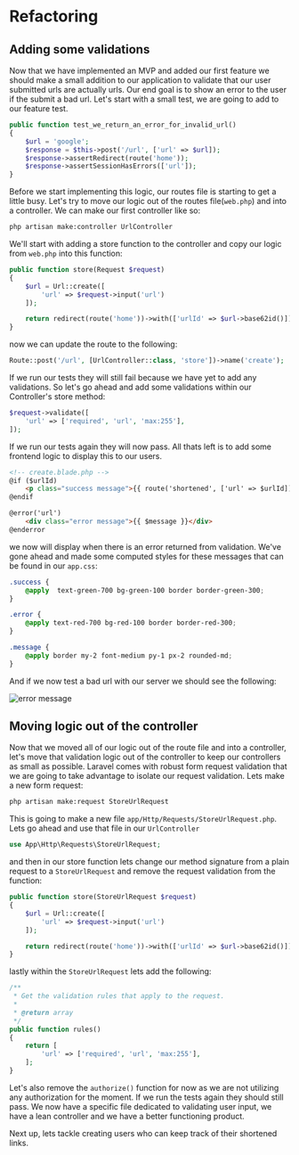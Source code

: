 # Refactoring

## Adding some validations
Now that we have implemented an MVP and added our first feature we should make a small addition to our application to validate that our user submitted urls are actually urls. Our end goal is to show an error to the user if the submit a bad url. Let's start with a small test, we are going to add to our feature test.

```php
public function test_we_return_an_error_for_invalid_url()
{
    $url = 'google';
    $response = $this->post('/url', ['url' => $url]);
    $response->assertRedirect(route('home'));
    $response->assertSessionHasErrors(['url']);
}
```

Before we start implementing this logic, our routes file is starting to get a little busy. Let's try to move our logic out of the routes file(`web.php`) and into a controller. We can make our first controller like so:

```sh
php artisan make:controller UrlController
```

We'll start with adding a store function to the controller and copy our logic from `web.php` into this function:

```php
public function store(Request $request)
{
    $url = Url::create([
        'url' => $request->input('url')
    ]);

    return redirect(route('home'))->with(['urlId' => $url->base62id()]);
}
```

now we can update the route to the following:

```php
Route::post('/url', [UrlController::class, 'store'])->name('create');
```

If we run our tests they will still fail because we have yet to add any validations. So let's go ahead and add some validations within our Controller's store method:

```php
$request->validate([
    'url' => ['required', 'url', 'max:255'],
]);
```

If we run our tests again they will now pass. All thats left is to add some frontend logic to display this to our users.

```html
<!-- create.blade.php -->
@if ($urlId)
    <p class="success message">{{ route('shortened', ['url' => $urlId]) }}</p>
@endif

@error('url')
    <div class="error message">{{ $message }}</div>
@enderror
```

we now will display when there is an error returned from validation. We've gone ahead and made some computed styles for these messages that can be found in our `app.css`:

```css
.success {
    @apply  text-green-700 bg-green-100 border border-green-300;
}

.error {
    @apply text-red-700 bg-red-100 border border-red-300;
}

.message {
    @apply border my-2 font-medium py-1 px-2 rounded-md;
}
```
And if we now test a bad url with our server we should see the following:

<img :src="$withBase('/09_error_message.png')" alt="error message">

## Moving logic out of the controller

Now that we moved all of our logic out of the route file and into a controller, let's move that validation logic out of the controller to keep our controllers as small as possible. Laravel comes with robust form request validation that we are going to take advantage to isolate our request validation. Lets make a new form request:

```sh
php artisan make:request StoreUrlRequest
```

This is going to make a new file `app/Http/Requests/StoreUrlRequest.php`. Lets go ahead and use that file in our `UrlController`

```php
use App\Http\Requests\StoreUrlRequest;
```

and then in our store function lets change our method signature from a plain request to a `StoreUrlRequest` and remove the request validation from the function:

```php
public function store(StoreUrlRequest $request)
{
    $url = Url::create([
        'url' => $request->input('url')
    ]);

    return redirect(route('home'))->with(['urlId' => $url->base62id()]);
}
```
lastly within the `StoreUrlRequest` lets add the following:

```php
/**
 * Get the validation rules that apply to the request.
 *
 * @return array
 */
public function rules()
{
    return [
        'url' => ['required', 'url', 'max:255'],
    ];
}
```

Let's also remove the `authorize()` function for now as we are not utilizing any authorization for the moment. If we run the tests again they should still pass. We now have a specific file dedicated to validating user input, we have a lean controller and we have a better functioning product.

Next up, lets tackle creating users who can keep track of their shortened links.
